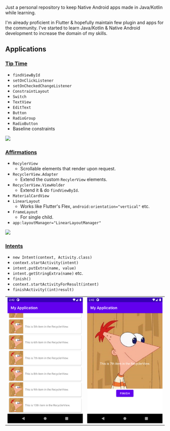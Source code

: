 Just a personal repository to keep Native Android apps made in Java/Kotlin while learning.

I'm already proficient in Flutter & hopefully maintain few plugin and apps for the community. I've started to learn Java/Kotlin & Native Android development to increase the domain of my skills.

## Applications

### [Tip Time](https://github.com/alexmercerind/native-android-journey/tree/master/TipTime)

- `findViewById`
- `setOnClickListener`
- `setOnCheckedChangeListener`
- `ConstraintLayout`
- `Switch`
- `TextView`
- `EditText`
- `Button`
- `RadioGroup`
- `RadioButton`
- Baseline constraints

<img src='https://github.com/alexmercerind/native-android-journey/blob/master/Screenshots/TipTime.png' height='480'></img>


### [Affirmations](https://github.com/alexmercerind/native-android-journey/tree/master/Affirmations)

- `RecylerView`
  - Scrollable elements that render upon request.
- `RecyclerView.Adapter`
  - Extend the custom `RecylerView` elements.
- `RecyclerView.ViewHolder`
  - Extend it & do `findViewById`.
- `MaterialCardView`
- `LinearLayout`
  - Works like Flutter's Flex, `android:orientation="vertical"` etc.
- `FrameLayout`
  - For single child.
- `app:layoutManager="LinearLayoutManager"`

<img src='https://github.com/alexmercerind/native-android-journey/blob/master/Screenshots/Affirmations.png' height='480'></img>


### [Intents](https://github.com/alexmercerind/native-android-journey/tree/master/Intents)

- `new Intent(context, Activity.class)`
- `context.startActivity(intent)`
- `intent.putExtra(name, value)`
- `intent.getStringExtra(name)` etc.
- `finish()`
- `context.startActivityForResult(intent)`
- `finishActivity((int)result)`

| | |
|-|-|
|![](./Screenshots/Intent_1.png)|![](./Screenshots/Intent_2.png)|
